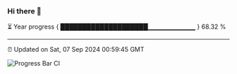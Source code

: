 ### Hi there 👋

⏳ Year progress { ████████████████████▁▁▁▁▁▁▁▁▁▁ } 68.32 %

---

⏰ Updated on Sat, 07 Sep 2024 00:59:45 GMT

![Progress Bar CI](https://github.com/liununu/liununu/workflows/Progress%20Bar%20CI/badge.svg)

